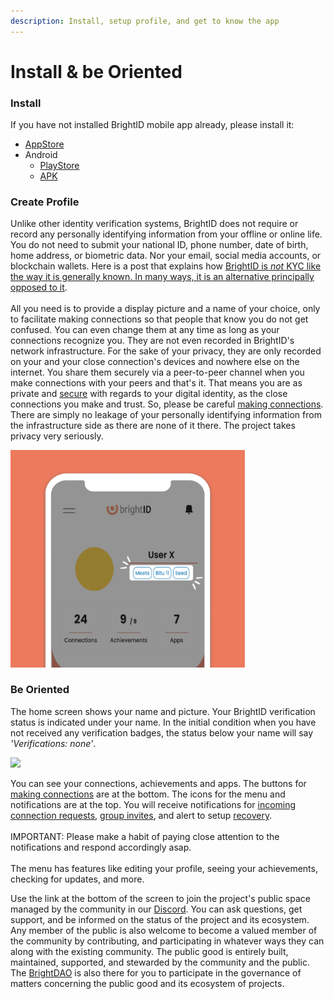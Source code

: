 ```yaml
---
description: Install, setup profile, and get to know the app
---
```


# Install & be Oriented

### Install

If you have not installed BrightID mobile app already, please install it:

* [AppStore](https://apps.apple.com/us/app/brightid/id1428946820)
* Android
  * [PlayStore](https://play.google.com/store/apps/details?id=org.brightid)
  * [APK](https://drive.google.com/file/d/1EJIFrf8xPNrES6prB4qYaJogtYwEIKCG)

### Create Profile

Unlike other identity verification systems, BrightID does not require or record any personally identifying information from your offline or online life. You do not need to submit your national ID, phone number, date of birth, home address, or biometric data. Nor your email, social media accounts, or blockchain wallets. Here is a post that explains how [BrightID is _not_ KYC like the way it is generally known. In many ways, it is an alternative principally opposed to it](https://twitter.com/BrightIDProject/status/1587769127338319872).\
\
All you need is to provide a display picture and a name of your choice, only to facilitate making connections so that people that know you do not get confused. You can even change them at any time as long as your connections recognize you. They are not even recorded in BrightID's network infrastructure. For the sake of your privacy, they are only recorded on your and your close connection's devices and nowhere else on the internet. You share them securely via a peer-to-peer channel when you make connections with your peers and that's it. That means you are as private and [secure](recover-move/) with regards to your digital identity, as the close connections you make and trust. So, please be careful [making connections](../verifications/making-connections/). There are simply no leakage of your personally identifying information from the infrastructure side as there are none of it there. The project takes privacy very seriously.

<div align="left">

<img src="../.gitbook/assets/Getting Started_P3 (3).png" alt="" width="375">

</div>

### Be Oriented

The home screen shows your name and picture. Your BrightID verification status is indicated under your name. In the initial condition when you have not received any verification badges, the status below your name will say _'Verifications: none'_.

![](<../.gitbook/assets/Getting Started\_P4 (4).png>)

You can see your connections, achievements and apps. The buttons for [making connections](../verifications/making-connections/) are at the bottom. The icons for the menu and notifications are at the top. You will receive notifications for [incoming connection requests](../verifications/making-connections/connection-process.md#making-one-to-one-connection), [group invites](../verifications/making-connections/connection-process.md#making-group-connections), and alert to setup [recovery](recover-move/).\
\
IMPORTANT: Please make a habit of paying close attention to the notifications and respond accordingly asap.\
\
The menu has features like editing your profile, seeing your achievements, checking for updates, and more.

Use the link at the bottom of the screen to join the project's public space managed by the community in our [Discord](https://discord.com/servers/brightid-596752664906432522). You can ask questions, get support, and be informed on the status of the project and its ecosystem. Any member of the public is also welcome to become a valued member of the community by contributing, and participating in whatever ways they can along with the existing community. The public good is entirely built, maintained, supported, and stewarded by the community and the public. The [BrightDAO](../bright/bright-dao/) is also there for you to participate in the governance of matters concerning the public good and its ecosystem of projects.
